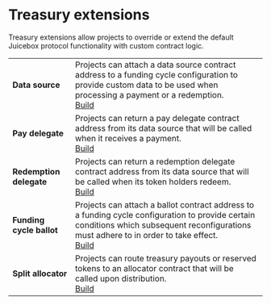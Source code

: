 # Treasury extensions

Treasury extensions allow projects to override or extend the default Juicebox protocol functionality with custom contract logic.

|                               |                                                                                                                                                                                                   |
| ----------------------------- | ------------------------------------------------------------------------------------------------------------------------------------------------------------------------------------------------- |
| **Data source** | Projects can attach a data source contract address to a funding cycle configuration to provide custom data to be used when processing a payment or a redemption.<br/>[Build](/protocol/build/treasury-extensions/data-source.md)                         |
| **Pay delegate**              | Projects can return a pay delegate contract address from its data source that will be called when it receives a payment.<br/>[Build](/protocol/build/treasury-extensions/pay-delegate.md)                                                                          |
| **Redemption delegate**       | Projects can return a redemption delegate contract address from its data source that will be called when its token holders redeem.<br/>[Build](/protocol/build/treasury-extensions/redemption-delegate.md)                                                                |
| **Funding cycle ballot**      | Projects can attach a ballot contract address to a funding cycle configuration to provide certain conditions which subsequent reconfigurations must adhere to in order to take effect.<br/>[Build](/protocol/build/treasury-extensions/ballot.md)  |
| **Split allocator**           | Projects can route treasury payouts or reserved tokens to an allocator contract that will be called upon distribution.<br/>[Build](/protocol/build/treasury-extensions/split-allocator.md)                                                                   |


